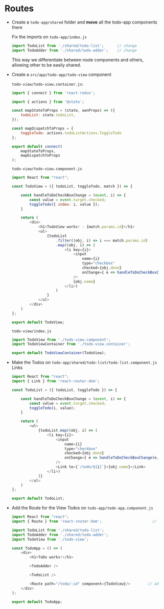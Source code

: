 # Routes

- Create a `todo-app/shared` folder and **move** all the todo-app components there

    Fix the imports on `todo-app/index.js`

    ``` javascript
    import TodoList from './shared/todo-list';      // change
    import TodoAdder from './shared/todo-adder';    // change
    ```

    This way we differentiate between route components and others, allowing other to be easily shared.

- Create a `src/app/todo-app/todo-view` component

    `todo-view/todo-view.container.js`:

    ```javascript
    import { connect } from 'react-redux';

    import { actions } from '@state';

    const mapStateToProps = (state, ownProps) => ({
        todoList: state.todoList,
    });

    const mapDispatchToProps = {
        toggleTodo: actions.todoListActions.ToggleTodo
    };

    export default connect(
        mapStateToProps,
        mapDispatchToProps
    );
    ```

    `todo-view/todo-view.component.js`

    ```javascript
    import React from "react";

    const TodoView = ({ todoList, toggleTodo, match }) => {

        const handleToDoCheckBoxChange = (event, i) => {
            const value = event.target.checked;
            toggleTodo({ index: i, value });
        }

        return (
            <div>
                <h1>TodoView works! - {match.params.id}</h1>
                <ul>
                    {todoList
                        .filter((obj, i) => i === match.params.id)
                        .map((obj, i) => (
                            <li key={i}>
                                <input
                                    name={i}
                                    type="checkbox"
                                    checked={obj.done}
                                    onChange={ e => handleToDoCheckBoxChange(e, parseInt(match.params.id)) }
                                />
                                {obj.name}
                            </li>)
                        )
                    }
                </ul>
            </div>
        )
    };

    export default TodoView;
    ```

    `todo-view/index.js`

    ```javascript
    import TodoView from './todo-view.component';
    import TodoViewContainer from './todo-view.container';

    export default TodoViewContainer(TodoView);
    ```

- Make the Todos on `todo-app/shared/todo-list/todo-list.component.js` Links

    ```javascript
    import React from "react";
    import { Link } from 'react-router-dom';                                // add

    const TodoList = ({ todoList, toggleTodo }) => {

        const handleToDoCheckBoxChange = (event, i) => {
            const value = event.target.checked;
            toggleTodo(i, value);
        }

        return (
            <ul>
                {todoList.map((obj, i) => (
                    <li key={i}>
                        <input
                            name={i}
                            type="checkbox"
                            checked={obj.done}
                            onChange={ e => handleToDoCheckBoxChange(e, i) }
                        />
                        <Link to={`/todo/${i}`}>{obj.name}</Link>           // change
                    </li>)
                )}
            </ul>
        )
    };

    export default TodoList;
    ```

- Add the Route for the View Todos on `todo-app/todo-app.component.js`

    ```javascript
    import React from "react";
    import { Route } from 'react-router-dom';                       // add

    import TodoList from './shared/todo-list';
    import TodoAdder from './shared/todo-adder';
    import TodoView from './todo-view';

    const TodoApp = () => (
        <div>
            <h1>ToDo works!</h1>

            <TodoAdder />

            <TodoList />

            <Route path="/todo/:id" component={TodoView}/>        // add
        </div>
    );

    export default TodoApp;
    ```